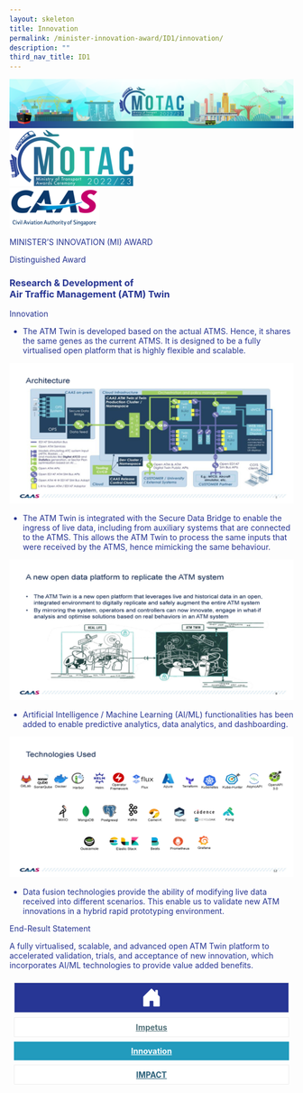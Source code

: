 ```yaml
---
layout: skeleton
title: Innovation
permalink: /minister-innovation-award/ID1/innovation/
description: ""
third_nav_title: ID1
---
```

<style type="text/css">
   .text-pri {
     color: #273592;
   }

   .nav-tabs {
     border-bottom: none !important;
     overflow: hidden !important;
   }

   .nav-link {
     margin: 8px !important;
     border-radius: 0px !important;
     font-weight: 700 !important;
     padding: 0.5rem 2.8rem !important;
   }

   .link-home {
     border: 1px solid #eee !important;
     color: #fff !important;
     background: rgb(39, 54, 149) !important;
     display: flex;
     justify-content: center;
     align-items: center;
   }

   .link-project {
     border: 1px solid #eee !important;
     color: rgb(83, 114, 122) !important;
     background-color: #fff !important;
     display: flex;
     justify-content: center;
     align-items: center;
   }

   .link-project.active {
     border: none !important;
     color: #fff !important;
     background: rgb(41, 115, 144) !important;
   }

   .link-solution {
     border: 1px solid #eee !important;
     color: rgb(69, 148, 145) !important;
     background-color: #fff !important;
     display: flex;
     justify-content: center;
     align-items: center;
   }

   .link-solution.active {
     border: none !important;
     color: #fff !important;
     background: rgb(34, 155, 189) !important;
   }

   .link-impact {
     border: 1px solid #eee !important;
     color: rgb(41, 95, 120) !important;
     background-color: #fff !important;
     display: flex;
     justify-content: center;
     align-items: center;
   }

   .link-impact.active {
     border: none !important;
     color: #fff !important;
     background: rgb(10, 91, 142) !important;
   }
 </style>
  <div class="container-fluid">
<img src="/images/hero.png" class="img-fluid"  alt="hero"/>
</div>
 <div class="container-fluid py-5 card-bg text-pri my-5">
   <div class="row">
     <div class="col-sm-12 pt-4 pb-3 text-center">
       <img src="/images/Logos/MOTAC_header.png" alt="motac logo" class="img-fluid" />
     </div>
   </div>
   <div class="row border border-4 border-info">
     <div class="col-sm-4 py-3 text-center d-flex flex-column align-items-center justify-content-center">
       <img src="/images/Logos/CAAS.png" class="img-fluid" alt="CAAS" />
     </div>
     <div class="col-sm-8 py-3 text-center bg-primary d-flex justify-content-center flex-column aligin-items-center">
       <p class="mb-1 text-light font-weight-bold raleway-font"> MINISTER’S INNOVATION (MI) AWARD </p>
       <p class="mb-0 distinguished-award">Distinguished Award</p>
     </div>
   </div>
   <div class="row">
     <div class="col-12 py-3">
       <h3 class="text-center font-weight-bold"> Research & Development of <br /> Air Traffic Management (ATM) Twin </h3>
     </div>
     <div class="col-sm-12 text-center py-2 my-2 bg-heading">
       <p class="mb-0 h3 font-weight-bold text-uppercase text-light"> Innovation </p>
     </div>
     <div class="col-sm-12">
       <div class="row py-2">
         <div class="col-sm-6">
           <ul class="text-pri">
             <li>
               <p> The ATM Twin is developed based on the actual ATMS. Hence, it shares the same genes as the current ATMS. It is designed to be a fully virtualised open platform that is highly flexible and scalable. </p>
             </li>
           </ul>
         </div>
         <div class="col-sm-6">
           <img src="/images/MI/ID1/Individual Pic/Architecture.jpg" class="img-fluid border border-5 border-primary" alt="" />
         </div>
       </div>
       <div class="row py-2">
         <div class="col-sm-6">
           <ul class="text-pri">
             <li>
               <p> The ATM Twin is integrated with the Secure Data Bridge to enable the ingress of live data, including from auxiliary systems that are connected to the ATMS. This allows the ATM Twin to process the same inputs that were received by the ATMS, hence mimicking the same behaviour. </p>
             </li>
           </ul>
         </div>
         <div class="col-sm-6">
           <img src="/images/MI/ID1/Individual Pic/SDB.jpg" class="img-fluid border border-5" style="border-color: #28bd99 !important" alt="" />
         </div>
       </div>
       <div class="row py-2">
         <div class="col-sm-6">
           <ul class="text-pri">
             <li>
               <p> Artificial Intelligence / Machine Learning (AI/ML) functionalities has been added to enable predictive analytics, data analytics, and dashboarding. </p>
             </li>
           </ul>
         </div>
         <div class="col-sm-6">
           <img src="/images/MI/ID1/Individual Pic/Tech and Tools.jpg" class="img-fluid border border-5 border-secondary" alt="" />
         </div>
       </div>
       <div class="row py-2">
         <div class="col-sm-12">
           <ul class="text-pri">
             <li>
               <p> Data fusion technologies provide the ability of modifying live data received into different scenarios. This enable us to validate new ATM innovations in a hybrid rapid prototyping environment. </p>
             </li>
           </ul>
         </div>
       </div>
     </div>
   </div>
   <div class="row">
     <div class="col-sm-12 text-center py-2 my-2 bg-heading">
       <p class="mb-0 h3 font-weight-bold text-uppercase text-light"> End-Result Statement </p>
     </div>
     <div class="col-sm-12 py-2">
       <p class="mb-0 font-weight-bold text-pri"> A fully virtualised, scalable, and advanced open ATM Twin platform to accelerated validation, trials, and acceptance of new innovation, which incorporates AI/ML technologies to provide value added benefits. </p>
     </div>
   </div>
   <nav>
     <div class="nav nav-tabs nav-fill" id="nav-tab" role="tablist">
       <a class="nav-link text-uppercase link-home text-decoration-none" id="nav-home-tab" href="/minister-innovation-award/ID1/home/">
         <svg xmlns="http://www.w3.org/2000/svg" width="36" height="36" fill="currentColor" class="bi bi-house-door-fill" viewBox="0 0 16 16">
           <path d="M6.5 14.5v-3.505c0-.245.25-.495.5-.495h2c.25 0 .5.25.5.5v3.5a.5.5 0 0 0 .5.5h4a.5.5 0 0 0 .5-.5v-7a.5.5 0 0 0-.146-.354L13 5.793V2.5a.5.5 0 0 0-.5-.5h-1a.5.5 0 0 0-.5.5v1.293L8.354 1.146a.5.5 0 0 0-.708 0l-6 6A.5.5 0 0 0 1.5 7.5v7a.5.5 0 0 0 .5.5h4a.5.5 0 0 0 .5-.5Z" />
         </svg>
       </a>
       <a class="nav-link link-project text-decoration-none" id="nav-project-tab" href="/minister-innovation-award/ID1/impetus/"> Impetus </a>
       <a class="nav-link active link-solution text-decoration-none" id="nav-solution-tab" href="/minister-innovation-award/ID1/innovation/"> Innovation</a>
       <a class="nav-link link-impact text-decoration-none" id="nav-impact-tab" href="/minister-innovation-award/ID1/impact/"> IMPACT​</a>
     </div>
   </nav>
 </div>